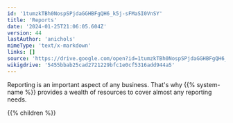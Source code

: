 ```yaml
---
id: '1tumzkTBh0NospSPjdaGGHBFgQH6_k5j-sFMaSI0VnSY'
title: 'Reports'
date: '2024-01-25T21:06:05.604Z'
version: 44
lastAuthor: 'anichols'
mimeType: 'text/x-markdown'
links: []
source: 'https://drive.google.com/open?id=1tumzkTBh0NospSPjdaGGHBFgQH6_k5j-sFMaSI0VnSY'
wikigdrive: '5455bbab25cad2721229bfc1e0cf5316add944a5'
---
```

Reporting is an important aspect of any business. That's why {{% system-name %}} provides a wealth of resources to cover almost any reporting needs.

{{% children %}}
